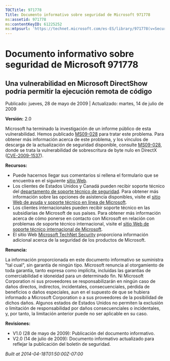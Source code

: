 ```yaml
---
TOCTitle: 971778
Title: Documento informativo sobre seguridad de Microsoft 971778
ms:assetid: 971778
ms:contentKeyID: 61225252
ms:mtpsurl: 'https://technet.microsoft.com/es-ES/library/971778(v=Security.10)'
---
```


Documento informativo sobre seguridad de Microsoft 971778
=========================================================

Una vulnerabilidad en Microsoft DirectShow podría permitir la ejecución remota de código
----------------------------------------------------------------------------------------

Publicado: jueves, 28 de mayo de 2009 | Actualizado: martes, 14 de julio de 2009

**Versión:** 2.0

Microsoft ha terminado la investigación de un informe público de esta vulnerabilidad. Hemos publicado [MS09-028](http://technet.microsoft.com/security/bulletin/ms09-028) para tratar este problema. Para obtener más información acerca de este problema, y los vínculos de descarga de la actualización de seguridad disponible, consulte [MS09-028](http://technet.microsoft.com/security/bulletin/ms09-028), donde se trata la vulnerabilidad de sobrescritura de byte nulo en DirectX ([CVE-2009-1537](http://www.cve.mitre.org/cgi-bin/cvename.cgi?name=cve-2009-1537)).

**Recursos:**

-   Puede hacernos llegar sus comentarios si rellena el formulario que se encuentra en el siguiente [sitio Web](https://support.microsoft.com/common/survey.aspx?scid=sw;en;1257&amp;showpage=1&amp;ws=technet&amp;sd=tech).
-   Los clientes de Estados Unidos y Canadá pueden recibir soporte técnico del [departamento de soporte técnico de seguridad](http://www.microsoft.com/spain/protect/support/default.mspx). Para obtener más información sobre las opciones de asistencia disponibles, visite el [sitio Web de ayuda y soporte técnico en línea de Microsoft](http://support.microsoft.com/).
-   Los clientes internacionales pueden recibir soporte técnico en las subsidiarias de Microsoft de sus países. Para obtener más información acerca de cómo ponerse en contacto con Microsoft en relación con problemas de soporte técnico internacional, visite el [sitio Web de soporte técnico internacional de Microsoft](http://go.microsoft.com/fwlink/?linkid=21155).
-   El sitio Web [Microsoft TechNet Security](http://technet.microsoft.com/es-es/security/default.aspx) proporciona información adicional acerca de la seguridad de los productos de Microsoft.

**Renuncia:**

La información proporcionada en este documento informativo se suministra "tal cual", sin garantía de ningún tipo. Microsoft renuncia al otorgamiento de toda garantía, tanto expresa como implícita, incluidas las garantías de comerciabilidad e idoneidad para un determinado fin. Ni Microsoft Corporation ni sus proveedores se responsabilizarán en ningún caso de daños directos, indirectos, incidentales, consecuenciales, pérdida de beneficios o daños especiales, aun en el supuesto de que se hubiera informado a Microsoft Corporation o a sus proveedores de la posibilidad de dichos daños. Algunos estados de Estados Unidos no permiten la exclusión o limitación de responsabilidad por daños consecuenciales o incidentales, y, por tanto, la limitación anterior puede no ser aplicable en su caso.

**Revisiones:**

-   V1.0 (28 de mayo de 2009): Publicación del documento informativo.
-   V2.0 (14 de julio de 2009): Documento informativo actualizado para reflejar la publicación del boletín de seguridad.

*Built at 2014-04-18T01:50:00Z-07:00*
